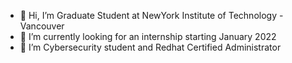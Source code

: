- 👋 Hi, I’m Graduate Student at NewYork Institute of Technology - Vancouver
- 👀 I’m currently looking for an internship starting January 2022
- 🌱 I’m Cybersecurity student and Redhat Certified Administrator


<!---
meetksoni/meetksoni is a ✨ special ✨ repository because its `README.md` (this file) appears on your GitHub profile.
You can click the Preview link to take a look at your changes.
--->
